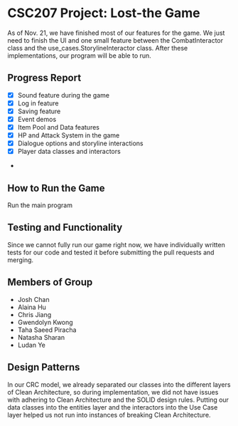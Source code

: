 # CSC207 Project: Lost-the Game

As of Nov. 21, we have finished most of our features for the game. We just need to finish the UI and one small feature 
between the CombatInteractor class and the use_cases.StorylineInteractor class. After these implementations, our program will 
be able to run. 

## Progress Report
- [X] Sound feature during the game
- [X] Log in feature
- [X] Saving feature
- [X] Event demos
- [X] Item Pool and Data features
- [X] HP and Attack System in the game
- [X] Dialogue options and storyline interactions
- [X] Player data classes and interactors
- 
## How to Run the Game
Run the main program
 
## Testing and Functionality

Since we cannot fully run our game right now, we have individually written tests for our code and tested it before
submitting the pull requests and merging.


## Members of Group
- Josh Chan
- Alaina Hu
- Chris Jiang
- Gwendolyn Kwong
- Taha Saeed Piracha
- Natasha Sharan
- Ludan Ye

## Design Patterns

In our CRC model, we already separated our classes into the different layers of Clean Architecture, so during
implementation, we did not have issues with adhering to Clean Architecture and the SOLID design rules. Putting our data 
classes into the entities layer and the interactors into the Use Case layer helped us not run into instances of breaking
Clean Architecture.  


